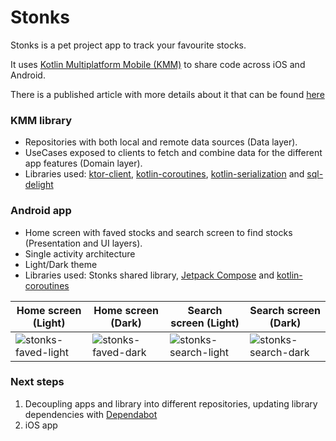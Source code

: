 # Stonks

Stonks is a pet project app to track your favourite stocks.

It uses [Kotlin Multiplatform Mobile (KMM)](https://kotlinlang.org/docs/kmm-overview.html) to share code across iOS and Android. 

There is a published article with more details about it that can be found [here](https://www.rafagarcia.dev/development/architecting-mobile-apps-with-kotlin-multiplatform/)

### KMM library
- Repositories with both local and remote data sources (Data layer).
- UseCases exposed to clients to fetch and combine data for the different app features (Domain layer). 
- Libraries used: [ktor-client](https://ktor.io/docs/client.html), [kotlin-coroutines](https://kotlinlang.org/docs/coroutines-overview.html), [kotlin-serialization](https://github.com/Kotlin/kotlinx.serialization) and [sql-delight](https://github.com/cashapp/sqldelight)


### Android app
- Home screen with faved stocks and search screen to find stocks (Presentation and UI layers).
- Single activity architecture 
- Light/Dark theme
- Libraries used: Stonks shared library, [Jetpack Compose](https://developer.android.com/jetpack/compose) and [kotlin-coroutines](https://kotlinlang.org/docs/coroutines-overview.html)

| Home screen (Light)      | Home screen (Dark)  | Search screen (Light)      | Search screen (Dark)  |
| ----------- | ----------- | ----------- | ----------- |
| ![stonks-faved-light](https://user-images.githubusercontent.com/6362660/137635185-bc350637-321b-4bef-b656-caa726173689.png)|![stonks-faved-dark](https://user-images.githubusercontent.com/6362660/137635127-0dee3cc9-7924-46e1-914c-0a09fed09c3f.png)| ![stonks-search-light](https://user-images.githubusercontent.com/6362660/137635188-363b6dab-b3ec-4179-a544-309daee5549b.png) |![stonks-search-dark](https://user-images.githubusercontent.com/6362660/137635129-6912cc77-f4f1-4c18-82d2-89332064ff2a.png)

### Next steps
1. Decoupling apps and library into different repositories, updating library dependencies with [Dependabot](https://dependabot.com/)
2. iOS app
